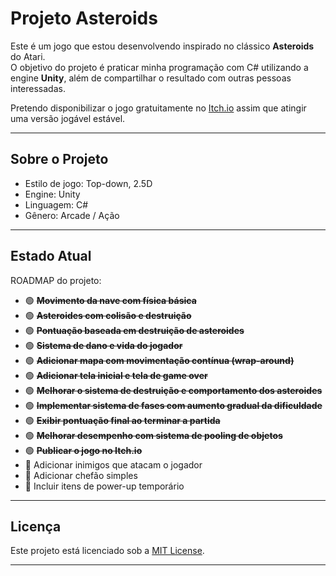  # Projeto Asteroids

Este é um jogo que estou desenvolvendo inspirado no clássico **Asteroids** do Atari.  
O objetivo do projeto é praticar minha programação com C# utilizando a engine **Unity**, além de compartilhar o resultado com outras pessoas interessadas.

Pretendo disponibilizar o jogo gratuitamente no [Itch.io](https://itch.io) assim que atingir uma versão jogável estável.

---

## Sobre o Projeto

- Estilo de jogo: Top-down, 2.5D
- Engine: Unity
- Linguagem: C#
- Gênero: Arcade / Ação

---

## Estado Atual

ROADMAP do projeto:

- 🟢 ~~**Movimento da nave com física básica**~~ 
- 🟢 ~~**Asteroides com colisão e destruição**~~
- 🟢 ~~**Pontuação baseada em destruição de asteroides**~~
- 🟢 ~~**Sistema de dano e vida do jogador**~~
- 🟢 ~~**Adicionar mapa com movimentação contínua (wrap-around)**~~
- 🟢 ~~**Adicionar tela inicial e tela de game over**~~
- 🟢 ~~**Melhorar o sistema de destruição e comportamento dos asteroides**~~
- 🟢 ~~**Implementar sistema de fases com aumento gradual da dificuldade**~~
- 🟢 ~~**Exibir pontuação final ao terminar a partida**~~
- 🟢 ~~**Melhorar desempenho com sistema de pooling de objetos**~~
- 🟢 ~~**Publicar o jogo no Itch.io**~~
- 🔴 Adicionar inimigos que atacam o jogador
- 🔴 Adicionar chefão simples
- 🔴 Incluir itens de power-up temporário

  
  
  
  
  

---

## Licença

Este projeto está licenciado sob a [MIT License](LICENSE).

---

